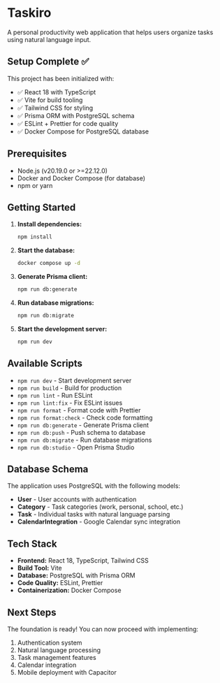 # Taskiro

A personal productivity web application that helps users organize tasks using natural language input.

## Setup Complete ✅

This project has been initialized with:

- ✅ React 18 with TypeScript
- ✅ Vite for build tooling
- ✅ Tailwind CSS for styling
- ✅ Prisma ORM with PostgreSQL schema
- ✅ ESLint + Prettier for code quality
- ✅ Docker Compose for PostgreSQL database

## Prerequisites

- Node.js (v20.19.0 or >=22.12.0)
- Docker and Docker Compose (for database)
- npm or yarn

## Getting Started

1. **Install dependencies:**

   ```bash
   npm install
   ```

2. **Start the database:**

   ```bash
   docker compose up -d
   ```

3. **Generate Prisma client:**

   ```bash
   npm run db:generate
   ```

4. **Run database migrations:**

   ```bash
   npm run db:migrate
   ```

5. **Start the development server:**
   ```bash
   npm run dev
   ```

## Available Scripts

- `npm run dev` - Start development server
- `npm run build` - Build for production
- `npm run lint` - Run ESLint
- `npm run lint:fix` - Fix ESLint issues
- `npm run format` - Format code with Prettier
- `npm run format:check` - Check code formatting
- `npm run db:generate` - Generate Prisma client
- `npm run db:push` - Push schema to database
- `npm run db:migrate` - Run database migrations
- `npm run db:studio` - Open Prisma Studio

## Database Schema

The application uses PostgreSQL with the following models:

- **User** - User accounts with authentication
- **Category** - Task categories (work, personal, school, etc.)
- **Task** - Individual tasks with natural language parsing
- **CalendarIntegration** - Google Calendar sync integration

## Tech Stack

- **Frontend:** React 18, TypeScript, Tailwind CSS
- **Build Tool:** Vite
- **Database:** PostgreSQL with Prisma ORM
- **Code Quality:** ESLint, Prettier
- **Containerization:** Docker Compose

## Next Steps

The foundation is ready! You can now proceed with implementing:

1. Authentication system
2. Natural language processing
3. Task management features
4. Calendar integration
5. Mobile deployment with Capacitor
